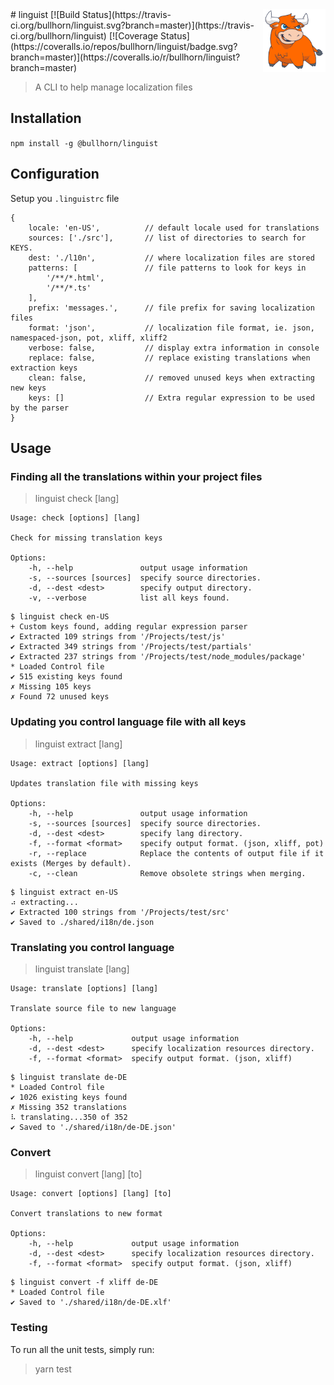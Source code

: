 <img src="bully.png" align="right" width="100" />
# linguist  [![Build Status](https://travis-ci.org/bullhorn/linguist.svg?branch=master)](https://travis-ci.org/bullhorn/linguist) [![Coverage Status](https://coveralls.io/repos/bullhorn/linguist/badge.svg?branch=master)](https://coveralls.io/r/bullhorn/linguist?branch=master)

> A CLI to help manage localization files

## Installation

```npm install -g @bullhorn/linguist```

## Configuration

Setup you `.linguistrc` file

```
{
    locale: 'en-US',          // default locale used for translations
    sources: ['./src'],       // list of directories to search for KEYS.
    dest: './l10n',           // where localization files are stored
    patterns: [               // file patterns to look for keys in
        '/**/*.html',
        '/**/*.ts'
    ],
    prefix: 'messages.',      // file prefix for saving localization files
    format: 'json',           // localization file format, ie. json, namespaced-json, pot, xliff, xliff2
    verbose: false,           // display extra information in console
    replace: false,           // replace existing translations when extraction keys
    clean: false,             // removed unused keys when extracting new keys
    keys: []                  // Extra regular expression to be used by the parser
}
```

## Usage

### Finding all the translations within your project files

>  linguist check [lang]

```
Usage: check [options] [lang]

Check for missing translation keys

Options:
    -h, --help               output usage information
    -s, --sources [sources]  specify source directories.
    -d, --dest <dest>        specify output directory.
    -v, --verbose            list all keys found.
```

```
$ linguist check en-US
+ Custom keys found, adding regular expression parser
✔︎ Extracted 109 strings from '/Projects/test/js'
✔︎ Extracted 349 strings from '/Projects/test/partials'
✔︎ Extracted 237 strings from '/Projects/test/node_modules/package'
* Loaded Control file
✔︎ 515 existing keys found
✗ Missing 105 keys
✗ Found 72 unused keys
```

### Updating you control language file with all keys

> linguist extract [lang]

```
Usage: extract [options] [lang]

Updates translation file with missing keys

Options:
    -h, --help               output usage information
    -s, --sources [sources]  specify source directories.
    -d, --dest <dest>        specify lang directory.
    -f, --format <format>    specify output format. (json, xliff, pot)
    -r, --replace            Replace the contents of output file if it exists (Merges by default).
    -c, --clean              Remove obsolete strings when merging.
```

``` 
$ linguist extract en-US
⠴ extracting...
✔︎ Extracted 100 strings from '/Projects/test/src'
✔︎ Saved to ./shared/i18n/de.json
```

### Translating you control language

> linguist translate [lang]

```
Usage: translate [options] [lang]

Translate source file to new language

Options:
    -h, --help             output usage information
    -d, --dest <dest>      specify localization resources directory.
    -f, --format <format>  specify output format. (json, xliff)
```

```
$ linguist translate de-DE
* Loaded Control file
✔︎ 1026 existing keys found
✗ Missing 352 translations
⠧ translating...350 of 352
✔︎ Saved to './shared/i18n/de-DE.json'
```

### Convert

> linguist convert [lang] [to]

```
Usage: convert [options] [lang] [to]

Convert translations to new format

Options:
    -h, --help             output usage information
    -d, --dest <dest>      specify localization resources directory.
    -f, --format <format>  specify output format. (json, xliff)
```

```
$ linguist convert -f xliff de-DE
* Loaded Control file
✔︎ Saved to './shared/i18n/de-DE.xlf'
```

### Testing

To run all the unit tests, simply run:

> yarn test

